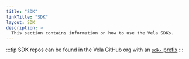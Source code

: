 ```yaml
---
title: "SDK"
linkTitle: "SDK"
layout: SDK
description: >
  This section contains information on how to use the Vela SDKs.
---
```


:::tip
SDK repos can be found in the Vela GitHub org with an [`sdk-` prefix](https://github.com/go-vela/?q=sdk&type=&language=)
:::
